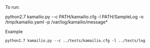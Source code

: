 To run:

python2.7 kamailio.py --c PATH/kamailio.cfg -l PATH/SampleLog -o /tmp/kamailio.yaml -p /var/log/kamailio/message*

Example
```
python2.7 kamailio.py --c ../tests/kamailio.cfg -l ../tests/log
```
